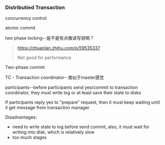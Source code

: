 ### Distributied Transaction

concurrency control

atomic commit

two phase locking--是不是有点像读写锁啊？

> https://zhuanlan.zhihu.com/p/59535337
>
> Not good for performance

Two-phase commit

TC - Transaction coordinator--类似于master感觉

participants--before participants send yes/commit to transaction coordinator, they must write log or at least save their state to disks

If participants reply yes to "prepare" request, then it must keep waiting until it get message from transaction manager

Disadvantages:

- need to write state to log before send commit, also, it must wait for writing into disk, which is relatively slow
- too much stages